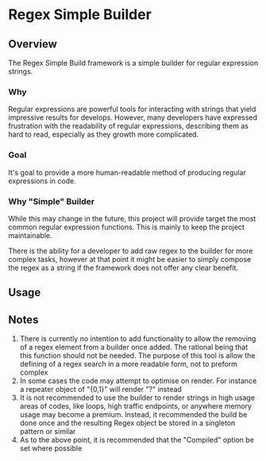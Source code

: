 # **Regex Simple Builder**
## **Overview**
The Regex Simple Build framework is a simple builder for regular expression strings.

### **Why**
Regular expressions are powerful tools for interacting with strings that yield impressive results for develops.
However, many developers have expressed frustration with the readability of regular expressions, describing them as hard to read, especially as they growth more complicated. 

### **Goal**
It's goal to provide a more human-readable method of producing regular expressions in code.

### **Why "Simple" Builder**
While this may change in the future, this project will provide target the most common regular expression functions. This is mainly to keep the project maintainable.

There is the ability for a developer to add raw regex to the builder for more complex tasks, however at that point it might be easier to
simply compose the regex as a string if the framework does not offer any clear benefit.

## **Usage**

## **Notes**
1. There is currently no intention to add functionality to allow the removing of a regex element from a builder once added.
The rational being that this function should not be needed.
The purpose of this tool is allow the defining of a regex search in a more readable form, not to preform complex 
2. In some cases the code may attempt to optimise on render. For instance a repeater object of "{0,1}" will render "?" instead
3. It is not recommended to use the builder to render strings in high usage areas of codes, like loops, high traffic endpoints, or anywhere memory usage may become a premium.
Instead, it recommended the build be done once and the resulting Regex object be stored in a singleton pattern or similar
4. As to the above point, it is recommended that the "Compiled" option be set where possible

